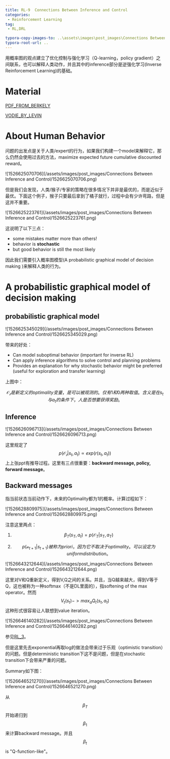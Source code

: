 ```yaml
---
title: RL-9  Connections Between Inference and Control
categories:
 - Reinforcement Learning
tag:
 - RL,DRL

typora-copy-images-to: ..\assets\images\post_images\Connections Between Inference and Control
typora-root-url: ..
---
```


用概率图的观点建立了优化控制与强化学习（Q-learning，policy gradient）之间联系，也可以解释人类动作，并且其中的inference部分是逆强化学习(Inverse Reinforcement Learning)的基础。

# Material

[PDF_FROM_BERKELY](http://rll.berkeley.edu/deeprlcourse/f17docs/lecture_11_control_and_inference.pdf)

[VODIE_BY_LEVIN](https://www.bilibili.com/video/av20957290/?p=12)

# About Human Behavior

问题的出发点是关于人类/expert的行为，如果我们构建一个model来解释它，那么仍然会使用过去的方法，maximize expected future cumulative discounted reward。

![1526625070706](/assets/images/post_images/Connections Between Inference and Control/1526625070706.png)

但是我们会发现，人类/猴子/专家的策略在很多情况下并非是最优的，而是近似于最优。下面这个例子，猴子只要最后拿到了橘子就行，过程中会有少许弯路，但是这并不重要。

![1526625223761](/assets/images/post_images/Connections Between Inference and Control/1526625223761.png)

这说明了以下三点：

* some mistakes matter more than others!
* behavior is **stochastic** 
* but good behavior is still the most likely 

因此我们需要引入概率图模型(A probabilistic graphical model of decision making )来解释人类的行为。

# A probabilistic graphical model of decision making 

## probabilistic graphical model

![1526625345029](/assets/images/post_images/Connections Between Inference and Control/1526625345029.png)

带来的好处：

* Can model suboptimal behavior (important for inverse RL) 
* Can apply inference algorithms to solve control and planning problems
* Provides an explanation for why stochastic behavior might be preferred (useful for exploration and transfer learning) 

上图中：

$$
\mathcal{O_t}是新定义的optimality变量，是可以被观测的。仅有1和0两种取值。含义是在s_t与a_t的条件下，人是否想要获得奖励。
$$

## Inference

![1526626096713](/assets/images/post_images/Connections Between Inference and Control/1526626096713.png)

这里规定了
$$
p(\mathcal{O_t}|s_t,a_t)\propto exp(r(s_t, a_t))
$$
上上张ppt有推导过程。这里有三点很重要：**backward message, policy, forward message**。

## Backward messages 

指当前状态当前动作下，未来的Optimality都为1的概率。计算过程如下：

![1526628809975](/assets/images/post_images/Connections Between Inference and Control/1526628809975.png)

注意这里两点：

1. $$
   \beta_T(s_T,a_t)=p(\mathcal{O}_{T}|s_T,a_T)
   $$

2. $$
   p(\mathcal{a}_{t+1}|s_{t+1})被称为priori，因为它不取决于optimality。可以设定为uniform distribution。
   $$




![1526643212644](/assets/images/post_images/Connections Between Inference and Control/1526643212644.png)

这里对V和Q重新定义，得到V,Q之间的关系。并且，当Q越来越大，得到V等于Q，这也被称为一种softmax（不是DL里面的），指softening of the max operator。然而
$$
V_t(s_t)->max_aQ_t(s_t,a_t)
$$
这种形式很容易让人联想到value iteration。

![1526646140282](/assets/images/post_images/Connections Between Inference and Control/1526646140282.png)

参见[RL_3](https://rebornhugo.github.io/reinforcement%20learning/2018/03/04/Planning-by-Dynamic-Programming/#value-iteration)。

但是这里先去exponential再取log的做法会带来过于乐观（optimistic transition）的问题。但是deterministic transition下这不是问题，但是在stochastic transition下会带来严重的问题。

Summary如下图：

![1526646521270](/assets/images/post_images/Connections Between Inference and Control/1526646521270.png)

从$$\beta_T$$开始递归到$$\beta_1$$来计算backward message。并且$$\beta_t$$ is "Q-function-like"。

